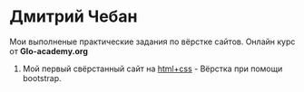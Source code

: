 # Дмитрий Чебан

Мои выполненые практические задания по вёрстке сайтов. Онлайн курс от **Glo-academy.org**
  
1. Мой первый свёрстанный сайт на [html+css](https://favorituser.github.io/practic_work_1/ "html+css") - Вёрстка при помощи bootstrap. 


